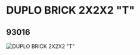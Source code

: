 # DUPLO BRICK 2X2X2 "T"
## 93016
![DUPLO BRICK 2X2X2 "T"](https://lc-www-live-s.legocdn.com/media/bricks/5/2/4599593.jpg)